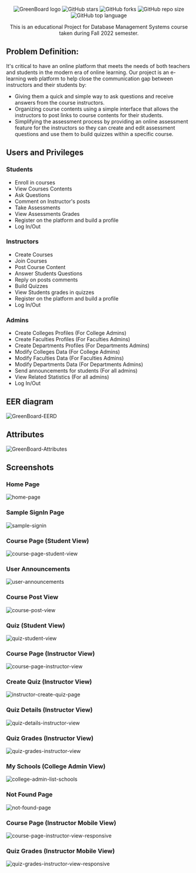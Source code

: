 <div align = "center">
  
  ![GreenBoard logo](https://user-images.githubusercontent.com/29122581/210644273-bb8d1c00-8cd4-4bfa-9eea-b713104a7332.png)
  ![GitHub stars](https://img.shields.io/github/stars/michaelehab/GreenBoard?style=plastic)
  ![GitHub forks](https://img.shields.io/github/forks/michaelehab/GreenBoard?style=plastic)
  ![GitHub repo size](https://img.shields.io/github/repo-size/michaelehab/GreenBoard?style=plastic)
  ![GitHub top language](https://img.shields.io/github/languages/top/michaelehab/GreenBoard?style=plastic)
  
  This is an educational Project for Database Management Systems course taken during Fall 2022 semester.
</div>

## Problem Definition:
It's critical to have an online platform that meets the needs of both teachers and students
in the modern era of online learning. Our project is an e-learning web platform to help close the
communication gap between instructors and their students by:
* Giving them a quick and simple way to ask questions and receive answers from the
course instructors.
* Organizing course contents using a simple interface that allows the instructors to post
links to course contents for their students.
* Simplifying the assessment process by providing an online assessment feature for the
instructors so they can create and edit assessment questions and use them to build quizzes
within a specific course. 
## Users and Privileges
### Students
  * Enroll in courses
  * View Courses Contents
  * Ask Questions
  * Comment on Instructor's posts
  * Take Assessments
  * View Assessments Grades
  * Register on the platform and build a profile
  * Log In/Out
### Instructors
  * Create Courses
  * Join Courses
  * Post Course Content
  * Answer Students Questions
  * Reply on posts comments
  * Build Quizzes
  * View Students grades in quizzes
  * Register on the platform and build a profile
  * Log In/Out
### Admins
  * Create Colleges Profiles (For College Admins)
  * Create Faculties Profiles (For Faculties Admins)
  * Create Departments Profiles (For Departments Admins)
  * Modify Colleges Data (For College Admins)
  * Modify Faculties Data (For Faculties Admins)
  * Modify Departments Data (For Departments Admins) 
  * Send announcements for students (For all admins)
  * View Related Statistics (For all admins)
  * Log In/Out 
  
## EER diagram
![GreenBoard-EERD](https://user-images.githubusercontent.com/29122581/210643493-35c3a2cc-34dc-41a6-b9d4-ba2828096cdc.jpg)

## Attributes
![GreenBoard-Attributes](https://user-images.githubusercontent.com/29122581/210643568-e980ea10-7c94-4152-9cef-115d87dafbd9.png)

## Screenshots
### Home Page
![home-page](https://user-images.githubusercontent.com/29122581/210645245-9a444e69-83b0-4fd0-988d-11b48bed4057.png)

### Sample SignIn Page
![sample-signin](https://user-images.githubusercontent.com/29122581/210645038-9c033505-7960-4695-9f8e-af01b46a30df.png)

### Course Page (Student View)
![course-page-student-view](https://user-images.githubusercontent.com/29122581/210645358-28bbd61e-b3d9-4d75-aadd-0348c91fa17a.png)

### User Announcements
![user-announcements](https://user-images.githubusercontent.com/29122581/210645431-1eddb797-ac59-4a29-ae82-7ad44a31bc01.png)

### Course Post View
![course-post-view](https://user-images.githubusercontent.com/29122581/210645744-a62d0f5d-42f3-45a8-b574-dd0709242e4b.png)

### Quiz (Student View)
![quiz-student-view](https://user-images.githubusercontent.com/29122581/210647756-05622780-cf60-419f-9c7a-2cbe49c38a27.png)

### Course Page (Instructor View)
![course-page-instructor-view](https://user-images.githubusercontent.com/29122581/210645540-0168497a-fda8-4d51-a142-afafc6e9c731.png)

### Create Quiz (Instructor View)
![instructor-create-quiz-page](https://user-images.githubusercontent.com/29122581/210647942-04c0de9f-6dd5-41cf-a704-5feac6489cd1.png)

### Quiz Details (Instructor View)
![quiz-details-instructor-view](https://user-images.githubusercontent.com/29122581/210645841-4affadd2-3d08-494c-83a0-9da5b15406d7.png)

### Quiz Grades (Instructor View)
![quiz-grades-instructor-view](https://user-images.githubusercontent.com/29122581/210645940-b15f0ea5-879f-4e00-bba0-6ba124834407.png)

### My Schools (College Admin View)
![college-admin-list-schools](https://user-images.githubusercontent.com/29122581/210646893-5bf84765-9f90-4fc1-a7bd-ba864c8fe4bf.png)

### Not Found Page
![not-found-page](https://user-images.githubusercontent.com/29122581/210647140-4ab062ee-d487-40db-83cd-5b5deec07db6.png)

### Course Page (Instructor Mobile View) 
![course-page-instructor-view-responsive](https://user-images.githubusercontent.com/29122581/210646019-f048d118-cfb0-4db4-b106-46db93005ef0.png)

### Quiz Grades (Instructor Mobile View) 
![quiz-grades-instructor-view-responsive](https://user-images.githubusercontent.com/29122581/210646746-00b04173-9eb5-46cf-8234-0708e30c56db.png)
